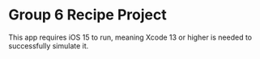 
# Group 6 Recipe Project

This app requires iOS 15 to run, meaning Xcode 13 or higher is needed to successfully simulate it.



